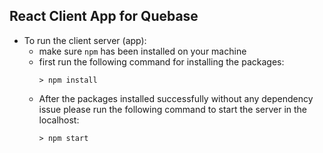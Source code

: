 React Client App for Quebase
---
* To run the client server (app):
    * make sure ```npm``` has been installed on your machine
    * first run the following command for installing the packages:
        ```
        > npm install
        ``` 
    * After the packages installed successfully without any dependency issue please run the following command to start the server in the localhost:
        ```
        > npm start
        ```
